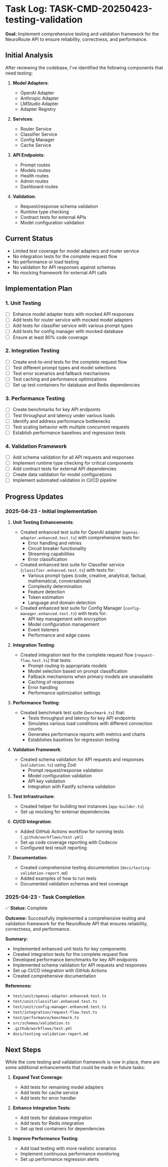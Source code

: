 # Task Log: TASK-CMD-20250423-testing-validation

**Goal:** Implement comprehensive testing and validation framework for the NeuroRoute API to ensure reliability, correctness, and performance.

## Initial Analysis

After reviewing the codebase, I've identified the following components that need testing:

1. **Model Adapters**:
   - OpenAI Adapter
   - Anthropic Adapter
   - LMStudio Adapter
   - Adapter Registry

2. **Services**:
   - Router Service
   - Classifier Service
   - Config Manager
   - Cache Service

3. **API Endpoints**:
   - Prompt routes
   - Models routes
   - Health routes
   - Admin routes
   - Dashboard routes

4. **Validation**:
   - Request/response schema validation
   - Runtime type checking
   - Contract tests for external APIs
   - Model configuration validation

## Current Status

- Limited test coverage for model adapters and router service
- No integration tests for the complete request flow
- No performance or load testing
- No validation for API responses against schemas
- No mocking framework for external API calls

## Implementation Plan

### 1. Unit Testing

- [ ] Enhance model adapter tests with mocked API responses
- [ ] Add tests for router service with mocked model adapters
- [ ] Add tests for classifier service with various prompt types
- [ ] Add tests for config manager with mocked database
- [ ] Ensure at least 80% code coverage

### 2. Integration Testing

- [ ] Create end-to-end tests for the complete request flow
- [ ] Test different prompt types and model selections
- [ ] Test error scenarios and fallback mechanisms
- [ ] Test caching and performance optimizations
- [ ] Set up test containers for database and Redis dependencies

### 3. Performance Testing

- [ ] Create benchmarks for key API endpoints
- [ ] Test throughput and latency under various loads
- [ ] Identify and address performance bottlenecks
- [ ] Test scaling behavior with multiple concurrent requests
- [ ] Establish performance baselines and regression tests

### 4. Validation Framework

- [ ] Add schema validation for all API requests and responses
- [ ] Implement runtime type checking for critical components
- [ ] Add contract tests for external API dependencies
- [ ] Create data validation for model configurations
- [ ] Implement automated validation in CI/CD pipeline

## Progress Updates

### 2025-04-23 - Initial Implementation

1. **Unit Testing Enhancements**:
   - Created enhanced test suite for OpenAI adapter (`openai-adapter.enhanced.test.ts`) with comprehensive tests for:
     - Error handling and retries
     - Circuit breaker functionality
     - Streaming capabilities
     - Error classification
   - Created enhanced test suite for Classifier service (`classifier.enhanced.test.ts`) with tests for:
     - Various prompt types (code, creative, analytical, factual, mathematical, conversational)
     - Complexity determination
     - Feature detection
     - Token estimation
     - Language and domain detection
   - Created enhanced test suite for Config Manager (`config-manager.enhanced.test.ts`) with tests for:
     - API key management with encryption
     - Model configuration management
     - Event listeners
     - Performance and edge cases

2. **Integration Testing**:
   - Created integration test for the complete request flow (`request-flow.test.ts`) that tests:
     - Prompt routing to appropriate models
     - Model selection based on prompt classification
     - Fallback mechanisms when primary models are unavailable
     - Caching of responses
     - Error handling
     - Performance optimization settings

3. **Performance Testing**:
   - Created benchmark test suite (`benchmark.ts`) that:
     - Tests throughput and latency for key API endpoints
     - Simulates various load conditions with different connection counts
     - Generates performance reports with metrics and charts
     - Establishes baselines for regression testing

4. **Validation Framework**:
   - Created schema validation for API requests and responses (`validation.ts`) using Zod:
     - Prompt request/response validation
     - Model configuration validation
     - API key validation
     - Integration with Fastify schema validation

5. **Test Infrastructure**:
   - Created helper for building test instances (`app-builder.ts`)
   - Set up mocking for external dependencies

6. **CI/CD Integration**:
   - Added GitHub Actions workflow for running tests (`.github/workflows/test.yml`)
   - Set up code coverage reporting with Codecov
   - Configured test result reporting

7. **Documentation**:
   - Created comprehensive testing documentation (`docs/testing-validation-report.md`)
   - Added examples of how to run tests
   - Documented validation schemas and test coverage

### 2025-04-23 - Task Completion

✅ **Status:** Complete

**Outcome:** Successfully implemented a comprehensive testing and validation framework for the NeuroRoute API that ensures reliability, correctness, and performance.

**Summary:**
- Implemented enhanced unit tests for key components
- Created integration tests for the complete request flow
- Developed performance benchmarks for key API endpoints
- Implemented schema validation for API requests and responses
- Set up CI/CD integration with GitHub Actions
- Created comprehensive documentation

**References:**
- `test/unit/openai-adapter.enhanced.test.ts`
- `test/unit/classifier.enhanced.test.ts`
- `test/unit/config-manager.enhanced.test.ts`
- `test/integration/request-flow.test.ts`
- `test/performance/benchmark.ts`
- `src/schemas/validation.ts`
- `.github/workflows/test.yml`
- `docs/testing-validation-report.md`

## Next Steps

While the core testing and validation framework is now in place, there are some additional enhancements that could be made in future tasks:

1. **Expand Test Coverage**:
   - Add tests for remaining model adapters
   - Add tests for cache service
   - Add tests for error handler

2. **Enhance Integration Tests**:
   - Add tests for database integration
   - Add tests for Redis integration
   - Set up test containers for dependencies

3. **Improve Performance Testing**:
   - Add load testing with more realistic scenarios
   - Implement continuous performance monitoring
   - Set up performance regression alerts